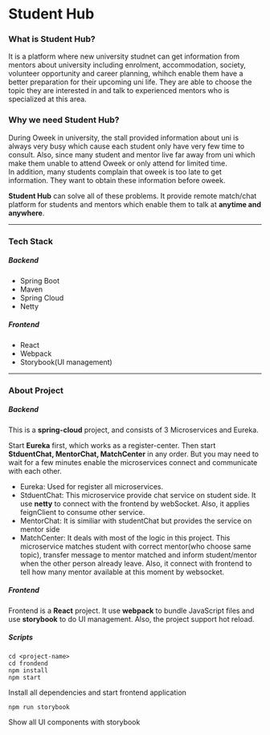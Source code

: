 # Student Hub


### What is Student Hub?
It is a platform where new university studnet can get information from mentors about university including enrolment, accommodation, society, volunteer opportunity and career planning, whihch enable them have a better preparation for their upcoming uni life. They are able to choose the topic they are interested in and talk to experienced mentors who is specialized at this area.

### Why we need Student Hub?
During Oweek in university, the stall provided information about uni is always very busy which cause each student only have very few time to consult. 
Also, since many student and mentor live far away from uni which make them unable to attend Oweek or only attend for limited time.  
In addition, many students complain that oweek is too late to get information. They want to obtain these information before oweek.


**Student Hub** can solve all of these problems. It provide remote match/chat platform for students and mentors which enable them to talk at **anytime and anywhere**.

---

### Tech Stack
##### **Backend**
- Spring Boot
- Maven
- Spring Cloud
- Netty

##### **Frontend**
- React
- Webpack
- Storybook(UI management)

---

### About Project 
##### **Backend**
This is a **spring-cloud** project, and consists of 3 Microservices and Eureka.

Start **Eureka** first, which works as a register-center.
Then start **StduentChat, MentorChat, MatchCenter** in any order. But you may need to wait for a few minutes enable the microservices connect and communicate with each other.

- Eureka: Used for register all microservices.
- StduentChat: This microservice provide chat service on student side. It use **netty** to connect with the frontend by webSocket. Also, it applies feignClient to consume other service.
- MentorChat: It is similiar with studentChat but provides the service on mentor side
- MatchCenter: It deals with most of the logic in this project. This microservice matches student with correct mentor(who choose same topic), transfer message to mentor matched and inform student/mentor when the other person already leave. Also, it connect with frontend to tell how many mentor available at this moment by websocket.
##### **Frontend**
Frontend is a **React** project. It use **webpack** to bundle JavaScript files and use **storybook** to do UI management.
Also, the project support hot reload.

##### Scripts

```
cd <project-name>
cd frondend
npm install
npm start
```
Install all dependencies and start frontend application

```
npm run storybook
```
Show all UI components with storybook



